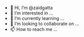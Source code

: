 - 👋 Hi, I’m @zaidgatta
- 👀 I’m interested in ...
- 🌱 I’m currently learning ...
- 💞️ I’m looking to collaborate on ...
- 📫 How to reach me ...

<!---
zaidgatta/zaidgatta is a ✨ special ✨ repository because its `README.md` (this file) appears on your GitHub profile.
You can click the Preview link to take a look at your changes.
--->
